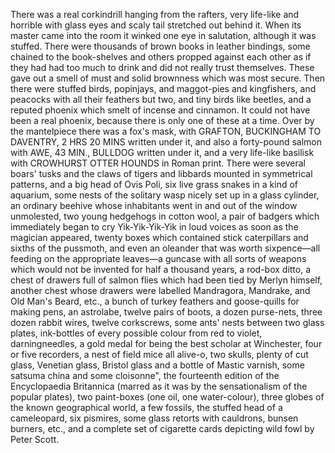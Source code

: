 There was a real corkindrill hanging from the rafters, very life-like and horrible with glass eyes and scaly tail stretched out behind it. When its master came into the room it winked one eye in salutation, although it was stuffed. There were thousands of brown books in leather bindings, some chained to the book-shelves and others propped against each other as if they had had too much to drink and did not really trust themselves. These gave out a smell of must and solid brownness which was most secure. Then there were stuffed birds, popinjays, and maggot-pies and kingfishers, and peacocks with all their feathers but two, and tiny birds like beetles, and a reputed phoenix which smelt of incense and cinnamon. It could not have been a real phoenix, because there is only one of these at a time. Over by the mantelpiece there was a fox's mask, with GRAFTON, BUCKINGHAM TO DAVENTRY, 2 HRS 20 MINS written under it, and also a forty-pound salmon with AWE, 43 MIN., BULLDOG written under it, and a very life-like basilisk with CROWHURST OTTER HOUNDS in Roman print. There were several boars' tusks and the claws of tigers and libbards mounted in symmetrical patterns, and a big head of Ovis Poli, six live grass snakes in a kind of aquarium, some nests of the solitary wasp nicely set up in a glass cylinder, an ordinary beehive whose inhabitants went in and out of the window unmolested, two young hedgehogs in cotton wool, a pair of badgers which immediately began to cry Yik-Yik-Yik-Yik in loud voices as soon as the magician appeared, twenty boxes which contained stick caterpillars and sixths of the pussmoth, and even an oleander that was worth sixpence—all feeding on the appropriate leaves—a guncase with all sorts of weapons which would not be invented for half a thousand years, a rod-box ditto, a chest of drawers full of salmon flies which had been tied by Merlyn himself, another chest whose drawers were labelled Mandragora, Mandrake, and Old Man's Beard, etc., a bunch of turkey feathers and goose-quills for making pens, an astrolabe, twelve pairs of boots, a dozen purse-nets, three dozen rabbit wires, twelve corkscrews, some ants' nests between two glass plates, ink-bottles of every possible colour from red to violet, darningneedles, a gold medal for being the best scholar at Winchester, four or five recorders, a nest of field mice all alive-o, two skulls, plenty of cut glass, Venetian glass, Bristol glass and a bottle of Mastic varnish, some satsuma china and some cloisonne", the fourteenth edition of the Encyclopaedia Britannica (marred as it was by the sensationalism of the popular plates), two paint-boxes (one oil, one water-colour), three globes of the known geographical world, a few fossils, the stuffed head of a cameleopard, six pismires, some glass retorts with cauldrons, bunsen burners, etc., and a complete set of cigarette cards depicting wild fowl by Peter Scott.
